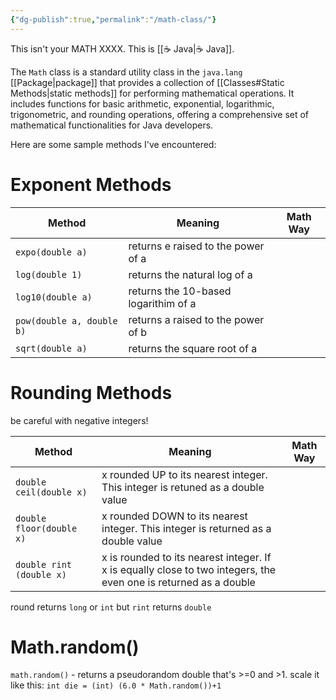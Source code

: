 ```yaml
---
{"dg-publish":true,"permalink":"/math-class/"}
---
```


This isn't your MATH XXXX. This is [[☕️ Java\|☕️ Java]]. 

The `Math` class is a standard utility class in the `java.lang` [[Package\|package]] that provides a collection of [[Classes#Static Methods\|static methods]] for performing mathematical operations. It includes functions for basic arithmetic, exponential, logarithmic, trigonometric, and rounding operations, offering a comprehensive set of mathematical functionalities for Java developers. 

Here are some sample methods I've encountered:
# Exponent Methods 
| Method                    | Meaning                              | Math Way |
| ------------------------- | ------------------------------------ | -------- |
| `expo(double a)`          | returns e raised to the power of a   |          |
| `log(double 1)`           | returns the natural log of a         |          |
| `log10(double a)`         | returns the 10-based logarithim of a |          |
| `pow(double a, double b)` | returns a raised to the power of b   |          |
| `sqrt(double a)`          | returns the square root of a         |          |
# Rounding Methods 
be careful with negative integers! 

| Method                   | Meaning                                                                                                          | Math Way |
| ------------------------ | ---------------------------------------------------------------------------------------------------------------- | -------- |
| `double ceil(double x)`  | x rounded UP to its nearest integer. This integer is retuned as a double value                                   |          |
| `double floor(double x)` | x rounded DOWN to its nearest integer. This integer is returned as a double value                                |          |
| `double rint (double x)` | x is rounded to its nearest integer. If x is equally close to two integers, the even one is returned as a double |          | 
round returns `long` or `int` but `rint` returns `double`
# Math.random()
`math.random()` - returns a pseudorandom double that's >=0 and >1. 
	scale it like this: `int die = (int) (6.0 * Math.random())+1`